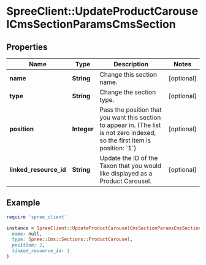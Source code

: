# SpreeClient::UpdateProductCarouselCmsSectionParamsCmsSection

## Properties

| Name | Type | Description | Notes |
| ---- | ---- | ----------- | ----- |
| **name** | **String** | Change this section name. | [optional] |
| **type** | **String** | Change the section type. | [optional] |
| **position** | **Integer** | Pass the position that you want this section to appear in. (The list is not zero indexed, so the first item is position: &#x60;1&#x60;) | [optional] |
| **linked_resource_id** | **String** | Update the ID of the Taxon that you would like displayed as a Product Carousel. | [optional] |

## Example

```ruby
require 'spree_client'

instance = SpreeClient::UpdateProductCarouselCmsSectionParamsCmsSection.new(
  name: null,
  type: Spree::Cms::Sections::ProductCarousel,
  position: 2,
  linked_resource_id: 1
)
```

